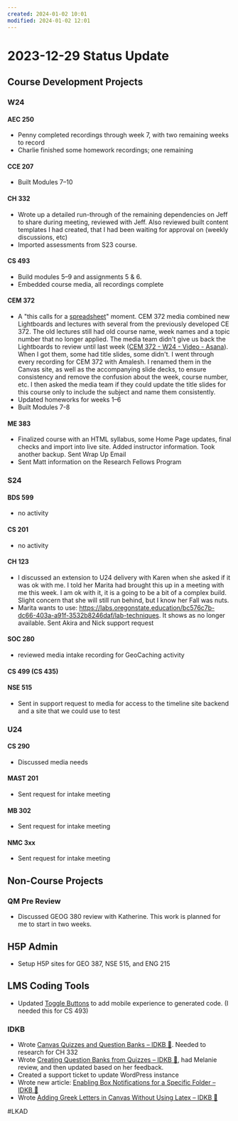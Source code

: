 ```yaml
---
created: 2024-01-02 10:01
modified: 2024-01-02 12:01
---
```


# 2023-12-29 Status Update

## Course Development Projects

### W24

#### AEC 250

* Penny completed recordings through week 7, with two remaining weeks to record
* Charlie finished some homework recordings; one remaining

#### CCE 207

* Built Modules 7–10

#### CH 332

* Wrote up a detailed run-through of the remaining dependencies on Jeff to share during meeting, reviewed with Jeff. Also reviewed built content templates I had created, that I had been waiting for approval on (weekly discussions, etc)
* Imported assessments from S23 course.

#### CS 493

* Build modules 5–9 and assignments 5 & 6.
* Embedded course media, all recordings complete

#### CEM 372

* A "this calls for a [spreadsheet](https://oregonstate.box.com/s/9fyj04othtngj2ooo7hjn8wzz4lkyob6)" moment. CEM 372 media combined new Lightboards and lectures with several from the previously developed CE 372. The old lectures still had old course name, week names and a topic number that no longer applied. The media team didn't give us back the Lightboards to review until last week ([CEM 372 - W24 - Video - Asana](https://app.asana.com/0/1204895037910577/1205005600473281)). When I got them, some had title slides, some didn't. I went through every recording for CEM 372 with Amalesh. I renamed them in the Canvas site, as well as the accompanying slide decks, to ensure consistency and remove the confusion about the week, course number, etc. I then asked the media team if they could update the title slides for this course only to include the subject and name them consistently.
* Updated homeworks for weeks 1–6
* Built Modules 7-8

#### ME 383

* Finalized course with an HTML syllabus, some Home Page updates, final checks and import into live site. Added instructor information. Took another backup. Sent Wrap Up Email
* Sent Matt information on the Research Fellows Program

### S24

#### BDS 599

* no activity

#### CS 201

* no activity

#### CH 123

* I discussed an extension to U24 delivery with Karen when she asked if it was ok with me. I told her Marita had brought this up in a meeting with me this week. I am ok with it, it is a going to be a bit of a complex build. Slight concern that she will still run behind, but I know her Fall was nuts.
* Marita wants to use: <https://labs.oregonstate.education/bc576c7b-dc66-403a-a91f-3532b8246daf/lab-techniques>. It shows as no longer available. Sent Akira and Nick support request

#### SOC 280

* reviewed media intake recording for GeoCaching activity

#### CS 499 (CS 435)

#### NSE 515

* Sent in support request to media for access to the timeline site backend and a site that we could use to test

### U24

#### CS 290

* Discussed media needs

#### MAST 201

* Sent request for intake meeting

#### MB 302

* Sent request for intake meeting

#### NMC 3xx

* Sent request for intake meeting

## Non-Course Projects

### QM Pre Review

* Discussed GEOG 380 review with Katherine. This work is planned for me to start in two weeks.

## H5P Admin

* Setup H5P sites for GEO 387, NSE 515, and ENG 215

## LMS Coding Tools

* Updated [Toggle Buttons](https://docs.oregonstate.education/lmstools/togglers.html) to add mobile experience to generated code. (I needed this for CS 493)

### IDKB

* Wrote [Canvas Quizzes and Question Banks – IDKB 🦫](https://idkb.oregonstate.education/knowledge-base/canvas-quizzes-and-question-banks/). Needed to research for CH 332
* Wrote [Creating Question Banks from Quizzes – IDKB 🦫](https://idkb.oregonstate.education/knowledge-base/creating-question-banks-from-quizzes/), had Melanie review, and then updated based on her feedback.
* Created a support ticket to update WordPress instance
* Wrote new article: [Enabling Box Notifications for a Specific Folder – IDKB 🦫](https://idkb.oregonstate.education/knowledge-base/box-notifications/)
* Wrote [Adding Greek Letters in Canvas Without Using Latex – IDKB 🦫](https://idkb.oregonstate.education/knowledge-base/greek-letters/)

#LKAD
